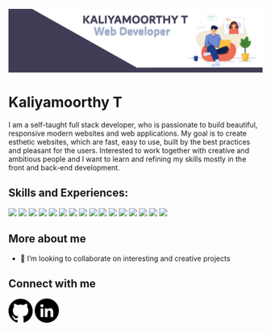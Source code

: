 ![My github banner](banner.png)
# Kaliyamoorthy T
I am a self-taught full stack developer, who is passionate to build beautiful, responsive modern websites and web applications. My goal is to create esthetic websites, which are fast, easy to use, built by the best practices and pleasant for the users. Interested to work together with creative and ambitious people and I want to learn and refining my skills mostly in the front and back-end development.
## Skills and Experiences:
![](https://img.shields.io/badge/code-HTML-%2348a48d?style=flat&logo=html&logoColor=white)
![](https://img.shields.io/badge/style-CSS-%2348a48d?style=flat&logo=css&logoColor=white)
![](https://img.shields.io/badge/code-Javscript-%2348a48d?style=flat&logo=javascript&logoColor=white)
![](https://img.shields.io/badge/build-React-%2348a48d?style=flat&logo=react&logoColor=white)
![](https://img.shields.io/badge/code-Node-%2348a48d?style=flat&logo=node.js&logoColor=white)
![](https://img.shields.io/badge/code-Express-%2348a48d?style=flat&logo=express&logoColor=white)
![](https://img.shields.io/badge/database-MongoDB-%2348a48d?style=flat&logo=mongodb&logoColor=white)
![](https://img.shields.io/badge/style-SCSS-%2348a48d?style=flat&logo=sass&logoColor=white)
![](https://img.shields.io/badge/build-Tailwind-%2348a48d?style=flat&logoColor=white&logo=tailwind-css)
![](https://img.shields.io/badge/state%20management-Redux-%2348a48d?style=flat&logoColor=white&logo=redux)
![](https://img.shields.io/badge/style-Styled%20Component-%2348a48d?style=flat&logoColor=white&logo=styled-components)
![](https://img.shields.io/badge/design-Figma-%2348a48d?style=flat&logo=figma&logoColor=white)
![](https://img.shields.io/badge/Tool-POST%20man-%2348a48d?style=flat&logo=postman&logoColor=white)
![](https://img.shields.io/badge/version%20control-Git-%2348a48d?style=flat&logo=git&logoColor=white)
![](https://img.shields.io/badge/version%20control-Github-%2348a48d?style=flat&logo=github&logoColor=white)
![](https://img.shields.io/badge/IDE-VScode-%2348a48d?style=flat&logo=vscode&logoColor=white)
## More about me
- 👯 I’m looking to collaborate on interesting and creative projects
## Connect with me
[<img src="./github.png" width="48px"/>](https://github.com/keeforever)
[<img src="./linkedin.png" width="48px"/>](https://www.linkedin.com/in/kaliyamoorthyt)
